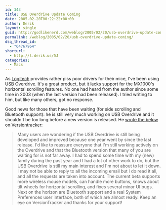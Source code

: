 ```yaml
---
id: 343
title: USB Overdrive Update Coming
date: 2005-02-20T00:22:22+00:00
author: Derik
layout: single
guid: http://godlikenerd.com/weblog/2005/02/20/usb-overdrive-update-coming/
permalink: /weblog/2005/02/20/usb-overdrive-update-coming/
dsq_thread_id:
  - "64767964"
shorturl:
  - http://l.derik.us/5J
categories:
  - Macs
---
```

As [Logitech](http://www.logitech.com) provides rather piss poor drivers for their mice, I've been using [USB Overdrive](http://www.usboverdrive.com). It's a great product, but it lacks support for the MX1000's horizontal scrolling features. No one had heard from the author since some time in 2003 (when the last version had been released). I tried writing to him, but like many others, got no response.

Good news for those that have been waiting (for side scrolling and Bluetooth support): he is still very much working on USB Overdrive and it shouldn't be too long before a new version is released. He [wrote the below](http://www.versiontracker.com/php/feedback/article.php?story=20050201135343888) on [Versiontracker](http://www.versiontracker.com):

> Many users are wondering if the USB Overdrive is still being developed and improved because one year went by since the last release. I'd like to reassure everyone that I'm still working actively on the Overdrive and that the Bluetooth version that many of you are waiting for is not far away. I had to spend some time with my (new) family during the past year and I had a lot of other work to do, but the USB Overdrive is still my main interest and I'm not about to let it down. I may not be able to reply to all the incoming email but I do read it all, and all the requests are taken into account. The current beta supports more wireless mouse models, can handle more buttons, knows about tilt wheels for horizontal scrolling, and fixes several minor UI bugs. Next on the horizon are Bluetooth support and a real System Preferences user interface, both of which are almost ready. Keep an eye on VersionTracker and thanks for your support!